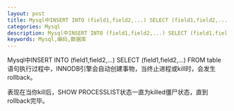 ```yaml
---
layout: post
title: Mysql中INSERT INTO (field1,field2,...) SELECT (field1,field2,...) FROM table语句执行过程中，INNODB引擎会自动创建事物，当终止进程或kill时，会发生rollback。
categories: Mysql
description: Mysql中INSERT INTO (field1,field2,...) SELECT (field1,field2,...) FROM table语句执行过程中，INNODB引擎会自动创建事物，当终止进程或kill时，会发生rollback。
keywords: Mysql,编码,数据库
---
```


Mysql中INSERT INTO (field1,field2,...) SELECT (field1,field2,...) FROM table语句执行过程中，INNODB引擎会自动创建事物，当终止进程或kill时，会发生rollback。

表现在当你kill后，SHOW PROCESSLIST状态一直为killed僵尸状态，直到rollback完毕。
